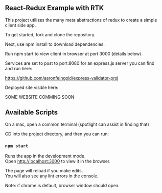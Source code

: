 ## React-Redux Example with RTK

This project utilizes the many meta abstractions of redux to create a simple client side app.

To get started, fork and clone the repository.
 
Next, use npm install to download dependencies.

Run npm start to view client in browser at port 3000 (details below)

Services are set to post to port:8080 for an express.js server you can find and run here:

https://github.com/aaronfeingold/express-validator-proj

Deployed site visible here:

SOME WEBSITE COMMING SOON

## Available Scripts

On a mac, open a common terminal (spotlight can assist in finding that)

CD into the project directory, and then you can run:

### `npm start`

Runs the app in the development mode.\
Open [http://localhost:3000](http://localhost:3000) to view it in the browser.

The page will reload if you make edits.\
You will also see any lint errors in the console.

Note: if chrome is default, browser window should open.